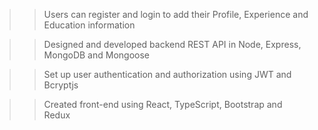 >> Users can register and login to add their Profile, Experience and Education information

>> Designed and developed backend REST API in Node, Express, MongoDB and Mongoose 

>> Set up user authentication and authorization using JWT and Bcryptjs

>> Created front-end using React, TypeScript, Bootstrap and Redux